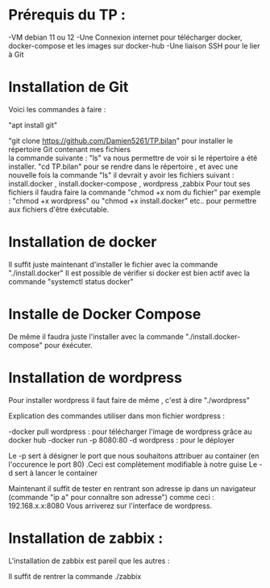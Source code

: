 

# Prérequis du TP : 

-VM debian 11 ou 12
-Une Connexion internet pour télécharger docker, docker-compose et les images sur docker-hub
-Une liaison SSH pour le lier à Git

# Installation de Git

Voici les commandes à faire :

"apt install git"


"git clone https://github.com/Damien5261/TP.bilan" pour installer le répertoire Git contenant mes fichiers <br>
la commande suivante : "ls" va nous permettre de voir si le répertoire a été installer.
"cd TP.bilan" pour se rendre dans le répertoire , et avec une nouvelle fois la commande "ls" il devrait y avoir les fichiers suivant : install.docker , install.docker-compose , wordpress ,zabbix
Pour tout ses fichiers il faudra faire la commande "chmod +x nom du fichier" par exemple : "chmod +x wordpress" ou "chmod +x install.docker" etc.. pour permettre aux fichiers d'être éxécutable.

# Installation de docker

Il suffit juste maintenant d'installer le fichier avec la commande "./install.docker"
Il est possible de vérifier si docker est bien actif avec la commande "systemctl status docker"
 
# Installe de Docker Compose

De même il faudra juste l'installer avec la commande "./install.docker-compose" pour éxécuter.

# Installation de wordpress

Pour installer wordpress il faut faire de même , c'est à dire "./wordpress"

Explication des commandes utiliser dans mon fichier wordpress :

-docker pull wordpress : pour télécharger l'image de wordpress grâce au docker hub
-docker run -p 8080:80 -d wordpress : pour le déployer

Le -p sert à désigner le port que nous souhaitons attribuer au container (en l'occurence le port 80) .Ceci est complètement modifiable à notre guise
Le -d sert à lancer le container

Maintenant il suffit de tester en rentrant son adresse ip dans un navigateur (commande "ip a" pour connaître son adresse") comme ceci : 192.168.x.x:8080
Vous arriverez sur l'interface de wordpress.

# Installation de zabbix : 

L'installation de zabbix est pareil que les autres :

Il suffit de rentrer la commande ./zabbix


